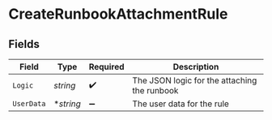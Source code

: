 # CreateRunbookAttachmentRule


## Fields

| Field                                        | Type                                         | Required                                     | Description                                  |
| -------------------------------------------- | -------------------------------------------- | -------------------------------------------- | -------------------------------------------- |
| `Logic`                                      | *string*                                     | :heavy_check_mark:                           | The JSON logic for the attaching the runbook |
| `UserData`                                   | **string*                                    | :heavy_minus_sign:                           | The user data for the rule                   |